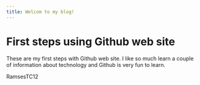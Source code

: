 ```yaml
---
title: Welcom to my blog!  
---
```

# First steps using Github web site
These are my first steps with Github web site. I like so much learn a couple of information about technology and Github is very fun to learn.

RamsesTC12

